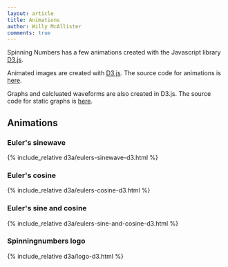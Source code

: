 ```yaml
---
layout: article
title: Animations
author: Willy McAllister
comments: true
---
```


Spinning Numbers has a few animations created with the Javascript library [D3.js](https://d3js.org). 

Animated images are created with [D3.js](https://d3js.org). The source code for animations is [here](https://github.com/willymcallister/spinningnumbers/tree/master/_articles/d3).

Graphs and calcluated waveforms are also created in D3.js. The source code for static graphs is [here](https://github.com/willymcallister/spinningnumbers/tree/master/assets/d3). 

## Animations

### Euler's sinewave  

{% include_relative d3a/eulers-sinewave-d3.html %}

### Euler's cosine <br> 

{% include_relative d3a/eulers-cosine-d3.html %}

### Euler's sine and cosine  

{% include_relative d3a/eulers-sine-and-cosine-d3.html %}

### Spinningnumbers logo  

{% include_relative d3a/logo-d3.html %}


